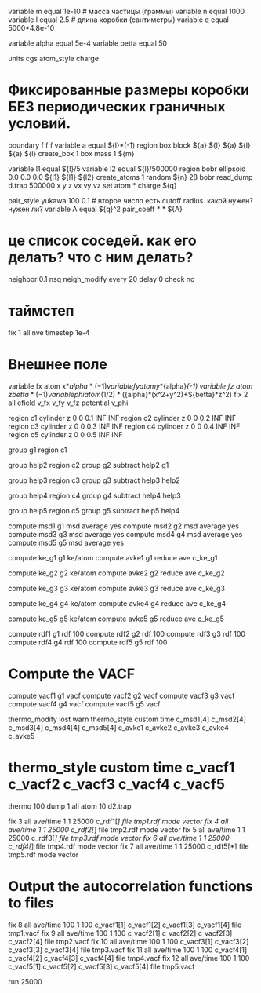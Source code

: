 variable m      equal 1e-10              # масса частицы (граммы)
variable n      equal 1000
variable l      equal 2.5                # длина коробки (сантиметры)
variable q      equal 5000*4.8e-10

variable alpha  equal 5e-4
variable betta  equal 50

units           cgs
atom_style      charge


# Фиксированные размеры коробки БЕЗ периодических граничных условий.
boundary        f f f
variable        a equal ${l}*(-1)
region          box block ${a} ${l} ${a} ${l} ${a} ${l}
create_box      1 box
mass            1 ${m}

variable        l1 equal ${l}/5
variable        l2 equal ${l}/500000
region          bobr ellipsoid 0.0 0.0 0.0 ${l1} ${l1} ${l2}
create_atoms    1 random ${n} 28 bobr
read_dump       d.trap 500000 x y z vx vy vz
set             atom * charge ${q}

pair_style      yukawa 100 0.1     # второе число есть cutoff radius. какой нужен? нужен ли?
variable A      equal ${q}^2
pair_coeff      * * ${A}



# це список соседей. как его делать? что с ним делать?
neighbor        0.1 nsq
neigh_modify    every 20 delay 0 check no

# таймстеп
fix             1 all nve
timestep        1e-4

# Внешнее поле
variable        fx atom x*${alpha}*(-1)
variable        fy atom y*${alpha}*(-1)
variable        fz atom z*${betta}*(-1)
variable        phi atom (1/2)*(${alpha}*(x^2+y^2)+${betta}*z^2)
fix             2 all efield v_fx v_fy v_fz potential v_phi


region          c1 cylinder z 0 0 0.1 INF INF
region          c2 cylinder z 0 0 0.2 INF INF
region          c3 cylinder z 0 0 0.3 INF INF
region          c4 cylinder z 0 0 0.4 INF INF
region          c5 cylinder z 0 0 0.5 INF INF

group           g1 region c1

group           help2 region c2
group           g2 subtract help2 g1

group           help3 region c3
group           g3 subtract help3 help2

group           help4 region c4
group           g4 subtract help4 help3

group           help5 region c5
group           g5 subtract help5 help4


compute         msd1 g1 msd average yes
compute         msd2 g2 msd average yes
compute         msd3 g3 msd average yes
compute         msd4 g4 msd average yes
compute         msd5 g5 msd average yes

compute         ke_g1 g1 ke/atom
compute         avke1 g1 reduce ave c_ke_g1

compute         ke_g2 g2 ke/atom
compute         avke2 g2 reduce ave c_ke_g2

compute         ke_g3 g3 ke/atom
compute         avke3 g3 reduce ave c_ke_g3

compute         ke_g4 g4 ke/atom
compute         avke4 g4 reduce ave c_ke_g4

compute         ke_g5 g5 ke/atom
compute         avke5 g5 reduce ave c_ke_g5

compute         rdf1 g1 rdf 100
compute         rdf2 g2 rdf 100
compute         rdf3 g3 rdf 100
compute         rdf4 g4 rdf 100
compute         rdf5 g5 rdf 100

# Compute the VACF
compute         vacf1 g1 vacf
compute         vacf2 g2 vacf
compute         vacf3 g3 vacf
compute         vacf4 g4 vacf
compute         vacf5 g5 vacf


thermo_modify   lost warn
thermo_style    custom time c_msd1[4] c_msd2[4] c_msd3[4] c_msd4[4] c_msd5[4] c_avke1 c_avke2 c_avke3 c_avke4 c_avke5
# thermo_style      custom time c_vacf1 c_vacf2 c_vacf3 c_vacf4 c_vacf5
thermo          100
dump            1 all atom 10 d2.trap

fix             3 all ave/time 1 1 25000 c_rdf1[*] file tmp1.rdf mode vector
fix             4 all ave/time 1 1 25000 c_rdf2[*] file tmp2.rdf mode vector
fix             5 all ave/time 1 1 25000 c_rdf3[*] file tmp3.rdf mode vector
fix             6 all ave/time 1 1 25000 c_rdf4[*] file tmp4.rdf mode vector
fix             7 all ave/time 1 1 25000 c_rdf5[*] file tmp5.rdf mode vector

# Output the autocorrelation functions to files
fix             8 all ave/time 100 1 100 c_vacf1[1] c_vacf1[2] c_vacf1[3] c_vacf1[4] file tmp1.vacf
fix             9 all ave/time 100 1 100 c_vacf2[1] c_vacf2[2] c_vacf2[3] c_vacf2[4] file tmp2.vacf
fix            10 all ave/time 100 1 100 c_vacf3[1] c_vacf3[2] c_vacf3[3] c_vacf3[4] file tmp3.vacf
fix            11 all ave/time 100 1 100 c_vacf4[1] c_vacf4[2] c_vacf4[3] c_vacf4[4] file tmp4.vacf
fix            12 all ave/time 100 1 100 c_vacf5[1] c_vacf5[2] c_vacf5[3] c_vacf5[4] file tmp5.vacf

run            25000